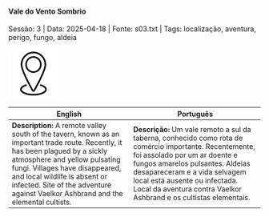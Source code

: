
#### Vale do Vento Sombrio

Sessão: 3 | Data: 2025-04-18 | Fonte: s03.txt | Tags: localização, aventura, perigo, fungo, aldeia

![Vale do Vento Sombrio](blank.png)

| English | Português |
|---------|-----------|
| **Description:** A remote valley south of the tavern, known as an important trade route. Recently, it has been plagued by a sickly atmosphere and yellow pulsating fungi. Villages have disappeared, and local wildlife is absent or infected. Site of the adventure against Vaelkor Ashbrand and the elemental cultists. | **Descrição:** Um vale remoto a sul da taberna, conhecido como rota de comércio importante. Recentemente, foi assolado por um ar doente e fungos amarelos pulsantes. Aldeias desapareceram e a vida selvagem local está ausente ou infectada. Local da aventura contra Vaelkor Ashbrand e os cultistas elementais. |



















